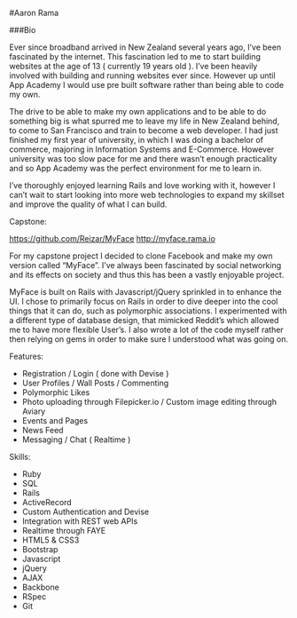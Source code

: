 #Aaron Rama

###Bio

Ever since broadband arrived in New Zealand several years ago, I’ve been fascinated by the internet. This fascination led to me to start building websites at the age of 13 ( currently 19 years old ). I’ve been heavily involved with building and running websites ever since. However up until App Academy I would use pre built software rather than being able to code my own.

The drive to be able to make my own applications and to be able to do something big is what spurred me to leave my life in New Zealand behind, to come to San Francisco and train to become a web developer. I had just finished my first year of university, in which I was doing a bachelor of commerce, majoring in Information Systems and E-Commerce. However university was too slow pace for me and there wasn’t enough practicality and so App Academy was the perfect environment for me to learn in.

I’ve thoroughly enjoyed learning Rails and love working with it, however I can’t wait to start looking into more web technologies to expand my skillset and improve the quality of what I can build.

Capstone:

https://github.com/Reizar/MyFace 
http://myface.rama.io

For my capstone project I decided to clone Facebook and make my own version called “MyFace”. I’ve always been fascinated by social networking and its effects on society and thus this has been a vastly enjoyable project.

MyFace is built on Rails with Javascript/jQuery sprinkled in to enhance the UI. I chose to primarily focus on Rails in order to dive deeper into the cool things that it can do, such as polymorphic associations. I experimented with a different type of database design, that mimicked Reddit’s which allowed me to have more flexible User’s. I also wrote a lot of the code myself rather then relying on gems in order to make sure I understood what was going on.



Features:
* Registration / Login ( done with Devise )
* User Profiles / Wall Posts / Commenting
* Polymorphic Likes
* Photo uploading through Filepicker.io / Custom image editing through Aviary
* Events and Pages
* News Feed
* Messaging / Chat ( Realtime )

Skills:
* Ruby
* SQL
* Rails
* ActiveRecord
* Custom Authentication and Devise
* Integration with REST web APIs
* Realtime through FAYE
* HTML5 & CSS3
* Bootstrap
* Javascript
* jQuery
* AJAX
* Backbone
* RSpec
* Git